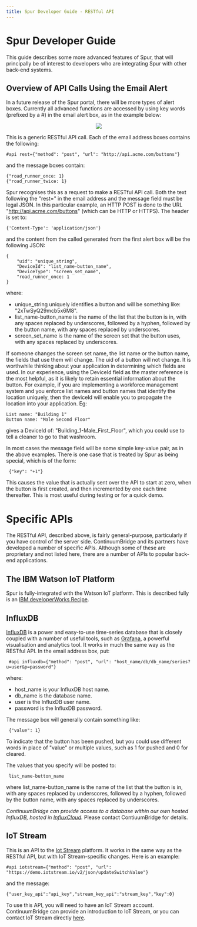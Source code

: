 ```yaml
---
title: Spur Developer Guide - RESTful API
---
```

# Spur Developer Guide
This guide describes some more advanced features of Spur, that will principally be of interest to developers who are integrating Spur with other back-end systems.

## Overview of API Calls Using the Email Alert
In a future release of the Spur portal, there will be more types of alert boxes. Currently all advanced functions are accessed by using key words (prefixed by a #) in the email alert box, as in the example below:

<p align="center">

  <img src="https://continuumbridge.github.io/spur/pictures/RoadRunner.jpg">

</p>

This is a generic RESTful API call. Each of the email address boxes contains the following:

    #api rest={"method": "post", "url": "http://api.acme.com/buttons"}
    
and the message boxes contain:

    {"road_runner_once: 1}
    {"road_runner_twice: 1}
    
Spur recognises this as a request to make a RESTful API call. Both the text following the "rest=" in the email address and the message field must be legal JSON. In this particular example, an HTTP POST is done to the URL "http://api.acme.com/buttons" (which can be HTTP or HTTPS). The header is set to:

    {'Content-Type': 'application/json'}
    
and the content from the called generated from the first alert box will be the following JSON:

    {
        "uid": "unique_string",
        "DeviceId": "list_name-button_name",
        "DeviceType": "screen_set_name",
        "road_runner_once: 1
    }
     
 where:
 
 * unique_string uniquely identifies a button and will be something like: "2xTwSyQ29mcb5x6M8".
 * list_name-button_name is the name of the list that the button is in, with any spaces replaced by underscores, followed by a hyphen, followed by the button name, with any spaces replaced by underscores.
 * screen_set_name is the name of the screen set that the button uses, with any spaces replaced by underscores.
 
If someone changes the screen set name, the list name or the button name, the fields that use them will change. The uid of a button will not change. It is worthwhile thinking about your application in determining which fields are used. In our experience, using the DeviceId field as the master reference is the most helpful, as it is likely to retain essential information about the button. For example, if you are implementing a workforce management system and you enforce list names and button names that identify the location uniquely, then the deviceId will enable you to propagate the location into your application. Eg:

    List name: "Building 1"
    Button name: "Male Second Floor"
    
 gives a DeviceId of: "Building_1-Male_First_Floor", which you could use to tell a cleaner to go to that washroom. 
 
 In most cases the message field will be some simple key-value pair, as in the above examples. There is one case that is treated by Spur as being special, which is of the form:
 
     {"key": "+1"}
 
 This causes the value that is actually sent over the API to start at zero, when the button is first created, and then incremented by one each time thereafter. This is most useful during testing or for a quick demo.
 
 # Specific APIs
 The RESTful API, described above, is fairly general-purpose, particularly if you have control of the server side. ContinuumBridge and its partners have developed a number of specific APIs. Although some of these are proprietary and not listed here, there are a number of APIs to popular back-end applications.
 
 ## The IBM Watson IoT Platform
 Spur is fully-integrated with the Watson IoT platform. This is described fully is an [IBM developerWorks Recipe](https://developer.ibm.com/recipes/tutorials/using-continuumbridge-spur-buttons-with-the-ibm-watson-iot-platform/).
 
 ## InfluxDB
 [InfluxDB](https://www.influxdata.com/) is a power and easy-to-use time-series database that is closely coupled with a number of useful tools, such as [Grafana](https://grafana.com/), a powerful visualisation and analytics tool. It works in much the same way as the RESTful API. In the email address box, put:
 
     #api influxdb={"method": "post", "url": "host_name/db/db_name/series?u=user&p=password"}
     
where:

* host_name is your InfluxDB host name.
* db_name is the database name.
* user is the InfluxDB user name.
* password is the InfluxDB password.

The message box will generally contain something like:
 
     {"value": 1}
     
To indicate that the button has been pushed, but you could use different words in place of "value" or multiple values, such as 1 for pushed and 0 for cleared. 

The values that you specify will be posted to:

     list_name-button_name
     
where list_name-button_name is the name of the list that the button is in, with any spaces replaced by underscores, followed by a hyphen, followed by the button name, with any spaces replaced by underscores.
 
*ContinuumBridge can provide access to a database within our own hosted InfluxDB, hosted in [InfluxCloud](https://cloud.influxdata.com/).* Please contact ContiuumBridge for details.

## IoT Stream
This is an API to the [Iot Stream](http://www.iotstream.io/) platform. It works in the same way as the RESTful API, but with IoT Stream-specific changes. Here is an example:

    #api iotstream={"method": "post", "url": "https://demo.iotstream.io/v2/json/updateSwitchValue"} 
    
and the message:

    {"user_key_api":"api_key","stream_key_api":"stream_key","key":0}
    
To use this API, you will need to have an IoT Stream account. ContinuumBridge can provide an introduction to IoT Stream, or you can contact IoT Stream directly [here](http://www.iotstream.io/contact/).
